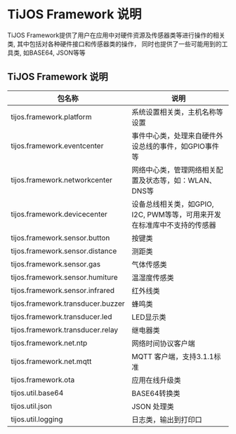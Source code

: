 # TiJOS Framework 说明

TiJOS Framework提供了用户在应用中对硬件资源及传感器类等进行操作的相关类, 其中包括对各种硬件接口和传感器类的操作， 同时也提供了一些可能用到的工具类, 如BASE64, JSON等等



## TiJOS Framework 说明

| 包名称                               | 说明                                       |
| --------------------------------- | ---------------------------------------- |
| tijos.framework.platform          | 系统设置相关类，主机名称等设置                          |
| tijos.framework.eventcenter       | 事件中心类，处理来自硬件外设总线的事件，如GPIO事件等             |
| tijos.framework.networkcenter     | 网络中心类，管理网络相关配置及状态等，如：WLAN、DNS等           |
| tijos.framework.devicecenter      | 设备总线相关类，如GPIO, I2C, PWM等等，可用来开发在标准库中不支持的传感器 |
| tijos.framework.sensor.button     | 按键类                                      |
| tijos.framework.sensor.distance   | 测距类                                      |
| tijos.framework.sensor.gas        | 气体传感类                                    |
| tijos.framework.sensor.humiture   | 温湿度传感类                                   |
| tijos.framework.sensor.infrared   | 红外线类                                     |
| tijos.framework.transducer.buzzer | 蜂鸣类                                      |
| tijos.framework.transducer.led    | LED显示类                                   |
| tijos.framework.transducer.relay  | 继电器类                                     |
| tijos.framework.net.ntp           | 网络时间协议客户端                                |
| tijos.framework.net.mqtt          | MQTT 客户端，支持3.1.1标准                       |
| tijos.framework.ota               | 应用在线升级类                                  |
| tijos.util.base64                 | BASE64转换类                                |
| tijos.util.json                   | JSON 处理类                                 |
| tijos.util.logging                | 日志类，输出到打印口                               |

